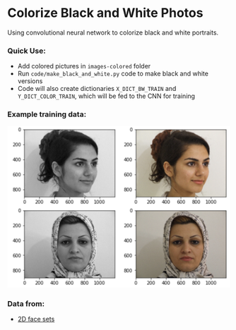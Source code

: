 # Colorize Black and White Photos
Using convolutional neural network to colorize black and white portraits.

### Quick Use:
 - Add colored pictures in `images-colored` folder
 - Run `code/make_black_and_white.py` code to make black and white versions
 - Code will also create dictionaries `X_DICT_BW_TRAIN` and `Y_DICT_COLOR_TRAIN`, which will be fed to the CNN for training

### Example training data:
![](.idea/images/train_images.png)

### Data from:
 - [2D face sets](http://pics.psych.stir.ac.uk/2D_face_sets.htm) 
